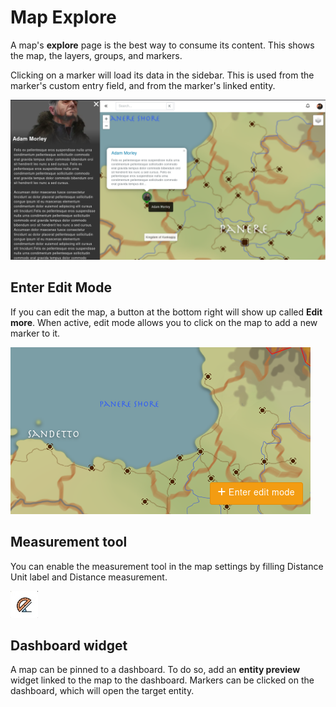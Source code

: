 # Map Explore

A map's **explore** page is the best way to consume its content. This shows the map, the layers, groups, and markers.

Clicking on a marker will load its data in the sidebar. This is used from the marker's custom entry field, and from the marker's linked entity.

![Map explore page](img/map-explore.png)


## Enter Edit Mode

If you can edit the map, a button at the bottom right will show up called **Edit more**. When active, edit mode allows you to click on the map to add a new marker to it.

![Enter edit mode button](img/map-edit-mode.png)

## Measurement tool
You can enable the measurement tool in the map settings by filling Distance Unit label and Distance measurement.

![Measurement tool icon](img/map-measurement-tool.jpg)

## Dashboard widget

A map can be pinned to a dashboard. To do so, add an **entity preview** widget linked to the map to the dashboard. Markers can be clicked on the dashboard, which will open the target entity.

